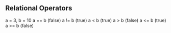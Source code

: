 ## Relational Operators

a = 3, b = 10
a == b (false)
a != b (true)
a < b (true)
a > b (false)
a <= b (true)
a >= b (false)
